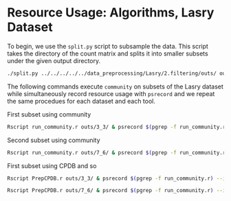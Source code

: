 # Resource Usage: Algorithms, Lasry Dataset

To begin, we use the `split.py` script to subsample the data. This script takes the directory of the count matrix and splits it into smaller subsets under the given output directory.

```bash
./split.py ../../../../../data_preprocessing/Lasry/2.filtering/outs/ outs/
```

The following commands execute `community` on subsets of the Lasry dataset while simultaneously record resource usage with `psrecord` and we repeat the same procedues for each dataset and each tool. 


First subset using community

```bash
Rscript run_community.r outs/3_3/ & psrecord $(pgrep -f run_community.r) --interval 1 --log activity_Lasry_3_3_community.txt --plot plot_Lasry_3_3_community.png --include-children

```

Second subset using community

```bash
Rscript run_community.r outs/7_6/ & psrecord $(pgrep -f run_community.r) --interval 1 --log activity_Lasry_7_6_community.txt --plot plot_Lasry_7_6_community.png --include-children
```

First subset using CPDB and so

```bash
Rscript PrepCPDB.r outs/3_3/ & psrecord $(pgrep -f run_community.r) --interval 1 --log activity_Lasry_3_3_cpdb.txt --plot plot_Lasry_3_3_cpdb.png --include-children```

Rscript PrepCPDB.r outs/7_6/ & psrecord $(pgrep -f run_community.r) --interval 1 --log activity_Lasry_7_6_cpdb.txt --plot plot_Lasry_7_6_cpdb.png --include-children```